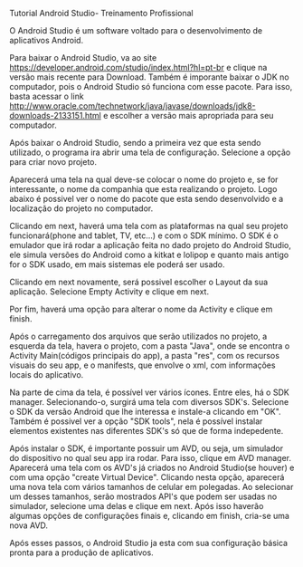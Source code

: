 Tutorial Android Studio- Treinamento Profissional

O Android Studio é um software voltado para o desenvolvimento de aplicativos Android.

Para baixar o Android Studio, va ao site https://developer.android.com/studio/index.html?hl=pt-br e clique na versão mais recente para Download. Também é imporante baixar o JDK no computador, pois o Android Studio só funciona com esse pacote. Para isso, basta acessar o link http://www.oracle.com/technetwork/java/javase/downloads/jdk8-downloads-2133151.html e escolher a versão mais apropriada para seu computador.

Após baixar o Android Studio, sendo a primeira vez que esta sendo utilizado, o programa ira abrir uma tela de configuração. Selecione a opção para criar novo projeto.

Aparecerá uma tela na qual deve-se colocar o nome do projeto e, se for interessante, o nome da companhia que esta realizando o projeto. Logo abaixo é possivel ver o nome do pacote que esta sendo desenvolvido e a localização do projeto no computador.

Clicando em next, haverá uma tela com as plataformas na qual seu projeto funcionará(phone and tablet, TV, etc...) e com o SDK mínimo. O SDK é o emulador que irá rodar a aplicação feita no dado projeto do Android Studio, ele simula versões do Android como a kitkat e lolipop e quanto mais antigo for o SDK usado, em mais sistemas ele poderá ser usado.

Clicando em next novamente, será possivel escolher o Layout da sua aplicação. Selecione Empty Activity e clique em next.

Por fim, haverá uma opção para alterar o nome da Activity e clique em finish.

Após o carregamento dos arquivos que serão utilizados no projeto, a esquerda da tela, havera o projeto, com a pasta "Java", onde se encontra o Activity Main(códigos principais do app), a pasta "res", com os recursos visuais do seu app, e o manifests, que envolve o xml, com informações locais do aplicativo.

Na parte de cima da tela, é possível ver vários ícones. Entre eles, há o SDK manager. Selecionando-o, surgirá uma tela com diversos SDK's. Selecione o SDK da versão Android que lhe interessa e instale-a clicando em "OK". Também é possivel ver a opção "SDK tools", nela é possível instalar elementos existentes nas diferentes SDK's só que de forma indepedente.

Após instalar o SDK, é importante possuir um AVD, ou seja, um simulador do dispositivo no qual seu app ira rodar. Para isso, clique em AVD manager. Aparecerá uma tela com os AVD's já criados no Android Studio(se houver) e com uma opção "create Virtual Device". Clicando nesta opção, aparecerá uma nova tela com vários tamanhos de celular em polegadas. Ao selecionar um desses tamanhos, serão mostrados API's que podem ser usadas no simulador, selecione uma delas e clique em next. Após isso haverão algumas opções de configurações finais e, clicando em finish, cria-se uma nova AVD.


Após esses passos, o Android Studio ja esta com sua configuração básica pronta para a produção de aplicativos. 

